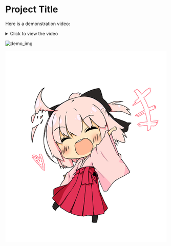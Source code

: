 # Project Title

Here is a demonstration video:

<details>
  <summary>Click to view the video</summary>

  <video width="600" controls>
    <source src="https://github.com/0kitasan/demo/assets/62045828/27193b74-11e5-4481-9857-5b2d88785f9f" type="video/mp4">
    Your browser does not support the video tag.
  </video>

  [Download the video](https://github.com/0kitasan/demo/assets/62045828/27193b74-11e5-4481-9857-5b2d88785f9f)

</details>


![demo_img](https://0kitasan.github.io/images/me.jpeg)

<img src="source/demo.jpg" alt="Demo Image" width="600">
